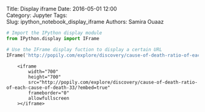 Title: Display iframe
Date: 2016-05-01 12:00  
Category: Jupyter 
Tags:  
Slug: ipython_notebook_display_iframe
Authors: Samira Ouaaz  


```python
# Import the IPython display module
from IPython.display import IFrame
```


```python
# Use the IFrame display fuction to display a certain URL
IFrame('http://popily.com/explore/discovery/cause-of-death-ratio-of-each-cause-of-death-33/?embed=true', width=700, height=700)
```





        <iframe
            width="700"
            height="700"
            src="http://popily.com/explore/discovery/cause-of-death-ratio-of-each-cause-of-death-33/?embed=true"
            frameborder="0"
            allowfullscreen
        ></iframe>
        




```python

```
